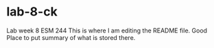 # lab-8-ck
Lab week 8 ESM 244
This is where I am editing the README file.
Good Place to put summary of what is stored there.
